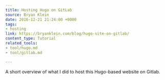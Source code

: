 ```yaml
---
title: Hosting Hugo on GitLab
source: Bryan Klein
date: 2016-12-21 21:24:00 +0000
tags:
- hosting
link: https://bryanklein.com/blog/hugo-site-on-gitlab/
content_type: Tutorial
related_tools:
- tool/hugo.md
- tool/gitlab.md

---
```

A short overview of what I did to host this Hugo-based website on Gitlab.





